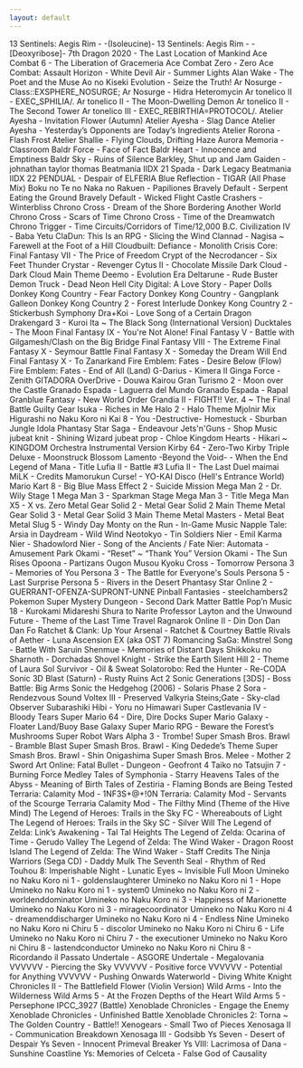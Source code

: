 ```yaml
---
layout: default
---
```


13 Sentinels: Aegis Rim - -(Isoleucine)-
13 Sentinels: Aegis Rim - -[Deoxyribose]-
7th Dragon 2020 - The Last Location of Mankind
Ace Combat 6 - The Liberation of Gracemeria
Ace Combat Zero - Zero
Ace Combat: Assault Horizon - White Devil
Air - Summer Lights
Alan Wake - The Poet and the Muse
Ao no Kiseki Evolution - Seize the Truth!
Ar Nosurge - Class::EXSPHERE_NOSURGE;
Ar Nosurge - Hidra Heteromycin
Ar tonelico II - EXEC_SPHILIA/.
Ar tonelico II - The Moon-Dwelling Demon
Ar tonelico II - The Second Tower
Ar tonelico III - EXEC_REBIRTHIA=PROTOCOL/.
Atelier Ayesha - Invitation Flower (Autumn)
Atelier Ayesha - Slag Dance
Atelier Ayesha - Yesterday’s Opponents are Today’s Ingredients
Atelier Rorona - Flash Frost
Atelier Shallie - Flying Clouds, Drifting Haze
Aurora Memoria - Classroom
Baldr Force - Face of Fact
Baldr Heart - Innocence and Emptiness
Baldr Sky - Ruins of Silence
Barkley, Shut up and Jam Gaiden - johnathan taylor thomas
Beatmania IIDX 21 Spada - Dark Legacy
Beatmania IIDX 22 PENDUAL - Despair of ELFERIA
Blue Reflection - TIGAR (All Phase Mix)
Boku no Te no Naka no Rakuen - Papiliones
Bravely Default - Serpent Eating the Ground
Bravely Default - Wicked Flight
Castle Crashers - Winterbliss
Chrono Cross - Dream of the Shore Bordering Another World
Chrono Cross - Scars of Time
Chrono Cross - Time of the Dreamwatch
Chrono Trigger - Time Circuits/Corridors of Time/12,000 B.C.
Civilization IV - Baba Yetu
ClaDun: This Is an RPG - Slicing the Wind
Clannad - Nagisa ~ Farewell at the Foot of a Hill
Cloudbuilt: Defiance - Monolith
Crisis Core: Final Fantasy VII - The Price of Freedom
Crypt of the Necrodancer - Six Feet Thunder
Crystar - Revenger
Cytus II - Chocolate Missile
Dark Cloud - Dark Cloud Main Theme
Deemo - Evolution Era
Deltarune - Rude Buster
Demon Truck - Dead Neon Hell City
Digital: A Love Story - Paper Dolls
Donkey Kong Country - Fear Factory
Donkey Kong Country - Gangplank Galleon
Donkey Kong Country 2 - Forest Interlude
Donkey Kong Country 2 - Stickerbush Symphony
Dra+Koi - Love Song of a Certain Dragon
Drakengard 3 - Kuroi Ita ~ The Black Song (International Version)
Ducktales - The Moon
Final Fantasy IX - You're Not Alone!
Final Fantasy V - Battle with Gilgamesh/Clash on the Big Bridge
Final Fantasy VIII - The Extreme
Final Fantasy X - Seymour Battle
Final Fantasy X - Someday the Dream Will End
Final Fantasy X - To Zanarkand
Fire Emblem: Fates - Desire Below (Flow)
Fire Emblem: Fates - End of All (Land)
G-Darius - Kimera II
Ginga Force - Zenith
GITADORA OverDrive - Douwa Kairou
Gran Turismo 2 - Moon over the Castle
Granado Espada - Laguerra del Mundo
Granado Espada - Rapal
Granblue Fantasy - New World Order
Grandia II - FIGHT!! Ver. 4 ~ The Final Battle
Guilty Gear Isuka - Riches in Me
Halo 2 - Halo Theme Mjolnir Mix
Higurashi no Naku Koro ni Kai 8 - You -Destructive-
Homestuck - Sburban Jungle
Idola Phantasy Star Saga - Endeavour
Jets'n'Guns - Shop Music
jubeat knit - Shining Wizard
jubeat prop - Chloe
Kingdom Hearts - Hikari ~ KINGDOM Orchestra Instrumental Version
Kirby 64 - Zero-Two
Kirby Triple Deluxe - Moonstruck Blossom
Lamento -Beyond the Void- - When the End
Legend of Mana - Title
Lufia II - Battle #3
Lufia II - The Last Duel
maimai MiLK - Credits
Mamorukun Curse! - YO-KAI Disco (Hell's Entrance World)
Mario Kart 8 - Big Blue
Mass Effect 2 - Suicide Mission
Mega Man 2 - Dr. Wily Stage 1
Mega Man 3 - Sparkman Stage
Mega Man 3 - Title
Mega Man X5 - X vs. Zero
Metal Gear Solid 2 - Metal Gear Solid 2 Main Theme
Metal Gear Solid 3 - Metal Gear Solid 3 Main Theme
Metal Masters - Metal Beat
Metal Slug 5 - Windy Day
Monty on the Run - In-Game Music
Napple Tale: Arsia in Daydream - Wild Wind
Neotokyo - Tin Soldiers
Nier - Emil Karma
Nier - Shadowlord
Nier - Song of the Ancients / Fate
Nier: Automata - Amusement Park
Okami - “Reset” ~ “Thank You” Version
Okami - The Sun Rises
Opoona - Partizans
Ougon Musou Kyoku Cross - Tomorrow
Persona 3 - Memories of You
Persona 3 - The Battle for Everyone's Souls
Persona 5 - Last Surprise
Persona 5 - Rivers in the Desert
Phantasy Star Online 2 - GUERRANT-OFENZA-SUPRONT-UNNE
Pinball Fantasies - steelchambers2
Pokemon Super Mystery Dungeon - Second Dark Matter Battle
Pop’n Music 18 - Kurokami Midareshi Shura to Narite
Professor Layton and the Unwound Future - Theme of the Last Time Travel
Ragnarok Online II - Din Don Dan Dan Fo
Ratchet & Clank: Up Your Arsenal - Ratchet & Courtney Battle
Rivals of Aether - Luna Ascension EX (aka OST 7)
Romancing SaGa: Minstrel Song - Battle With Saruin
Shenmue - Memories of Distant Days
Shikkoku no Sharnoth - Dorchadas
Shovel Knight - Strike the Earth
Silent Hill 2 - Theme of Laura
Sol Survivor - Oil & Sweat
Solatorobo: Red the Hunter - Re-CODA
Sonic 3D Blast (Saturn) - Rusty Ruins Act 2
Sonic Generations [3DS] - Boss Battle: Big Arms
Sonic the Hedgehog (2006) - Solaris Phase 2
Sora - Rendezvous
Sound Voltex III - Preserved Valkyria
Steins;Gate - Sky-clad Observer
Subarashiki Hibi - Yoru no Himawari
Super Castlevania IV - Bloody Tears
Super Mario 64 - Dire, Dire Docks
Super Mario Galaxy - Floater Land/Buoy Base Galaxy
Super Mario RPG - Beware the Forest’s Mushrooms
Super Robot Wars Alpha 3 - Trombe!
Super Smash Bros. Brawl - Bramble Blast
Super Smash Bros. Brawl - King Dedede’s Theme
Super Smash Bros. Brawl - Shin Onigashima
Super Smash Bros. Melee - Mother 2
Sword Art Online: Fatal Bullet - Dungeon - Geofront 4
Taiko no Tatsujin 7 - Burning Force Medley
Tales of Symphonia - Starry Heavens
Tales of the Abyss - Meaning of Birth
Tales of Zestiria - Flaming Bonds are Being Tested
Terraria: Calamity Mod - 1NF3S+@+!0N
Terraria: Calamity Mod - Servants of the Scourge
Terraria Calamity Mod - The Filthy Mind (Theme of the Hive Mind)
The Legend of Heroes: Trails in the Sky FC - Whereabouts of Light
The Legend of Heroes: Trails in the Sky SC - Silver Will
The Legend of Zelda: Link’s Awakening - Tal Tal Heights
The Legend of Zelda: Ocarina of Time - Gerudo Valley
The Legend of Zelda: The Wind Waker - Dragon Roost Island
The Legend of Zelda: The Wind Waker - Staff Credits
The Ninja Warriors (Sega CD) - Daddy Mulk
The Seventh Seal - Rhythm of Red
Touhou 8: Imperishable Night - Lunatic Eyes ~ Invisible Full Moon
Umineko no Naku Koro ni 1 - goldenslaughterer
Umineko no Naku Koro ni 1 - Hope
Umineko no Naku Koro ni 1 - system0
Umineko no Naku Koro ni 2 - worldenddominator
Umineko no Naku Koro ni 3 - Happiness of Marionette
Umineko no Naku Koro ni 3 - miragecoordinator
Umineko no Naku Koro ni 4 - dreamenddischarger
Umineko no Naku Koro ni 4 - Endless Nine
Umineko no Naku Koro ni Chiru 5 - discolor
Umineko no Naku Koro ni Chiru 6 - Life
Umineko no Naku Koro ni Chiru 7 - the executioner
Umineko no Naku Koro ni Chiru 8 - lastendconductor
Umineko no Naku Koro ni Chiru 8 - Ricordando il Passato
Undertale - ASGORE
Undertale - Megalovania
VVVVVV - Piercing the Sky
VVVVVV - Positive force
VVVVVV - Potential for Anything
VVVVVV - Pushing Onwards
Waterworld - Diving
White Knight Chronicles II - The Battlefield Flower (Violin Version)
Wild Arms - Into the Wilderness
Wild Arms 5 - At the Frozen Depths of the Heart
Wild Arms 5 - Persephone IPCC_3927 (Battle)
Xenoblade Chronicles - Engage the Enemy
Xenoblade Chronicles - Unfinished Battle
Xenoblade Chronicles 2: Torna ~ The Golden Country - Battle!!
Xenogears - Small Two of Pieces
Xenosaga II - Communication Breakdown
Xenosaga III - Godsibb
Ys Seven - Desert of Despair
Ys Seven - Innocent Primeval Breaker
Ys VIII: Lacrimosa of Dana - Sunshine Coastline
Ys: Memories of Celceta - False God of Causality